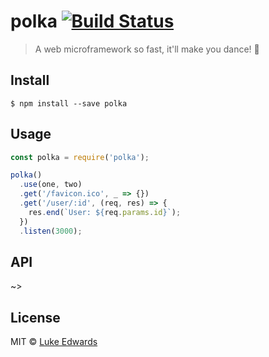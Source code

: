 # polka [![Build Status](https://travis-ci.org/lukeed/polka.svg?branch=master)](https://travis-ci.org/lukeed/polka)

> A web microframework so fast, it'll make you dance! :dancers:

## Install

```
$ npm install --save polka
```

## Usage

```js
const polka = require('polka');

polka()
  .use(one, two)
  .get('/favicon.ico', _ => {})
  .get('/user/:id', (req, res) => {
    res.end(`User: ${req.params.id}`);
  })
  .listen(3000);
```

## API

~>

## License

MIT © [Luke Edwards](https://lukeed.com)
